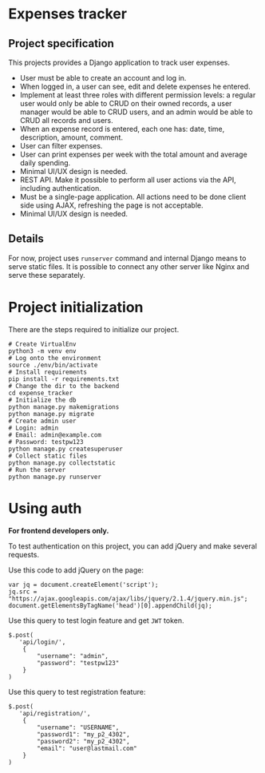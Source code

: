 # Expenses tracker

## Project specification
This projects provides a Django application to track user expenses.

* User must be able to create an account and log in.
* When logged in, a user can see, edit and delete expenses he entered.
* Implement at least three roles with different permission levels:
  a regular user would only be able to CRUD on their owned records,
  a user manager would be able to CRUD users, and an admin would be able
  to CRUD all records and users.
* When an expense record is entered, each one has:
  date, time, description, amount, comment.
* User can filter expenses.
* User can print expenses per week with the total amount and average daily spending.
* Minimal UI/UX design is needed.
* REST API. Make it possible to perform all user actions via the API, including authentication.
* Must be a single-page application. All actions need to be done client side using AJAX,
  refreshing the page is not acceptable.
* Minimal UI/UX design is needed.

## Details
For now, project uses `runserver` command and internal Django means to serve static files.
It is possible to connect any other server like Nginx and serve these separately.

# Project initialization

There are the steps required to initialize our project.

    # Create VirtualEnv
    python3 -m venv env
    # Log onto the environment
    source ./env/bin/activate
    # Install requirements
    pip install -r requirements.txt
    # Change the dir to the backend
    cd expense_tracker
    # Initialize the db
    python manage.py makemigrations
    python manage.py migrate
    # Create admin user
    # Login: admin
    # Email: admin@example.com
    # Password: testpw123
    python manage.py createsuperuser
    # Collect static files
    python manage.py collectstatic
    # Run the server
    python manage.py runserver

# Using auth
**For frontend developers only.**

To test authentication on this project, you can add jQuery and
make several requests.

Use this code to add jQuery on the page:

    var jq = document.createElement('script');
    jq.src = "https://ajax.googleapis.com/ajax/libs/jquery/2.1.4/jquery.min.js";
    document.getElementsByTagName('head')[0].appendChild(jq);

Use this query to test login feature and get `JWT` token.

    $.post(
       'api/login/',
        {
            "username": "admin",
            "password": "testpw123"
        }
    )

Use this query to test registration feature:

    $.post(
       'api/registration/',
        {
            "username": "USERNAME",
            "password1": "my_p2_4302",
            "password2": "my_p2_4302",
            "email": "user@lastmail.com"
        }
    )
